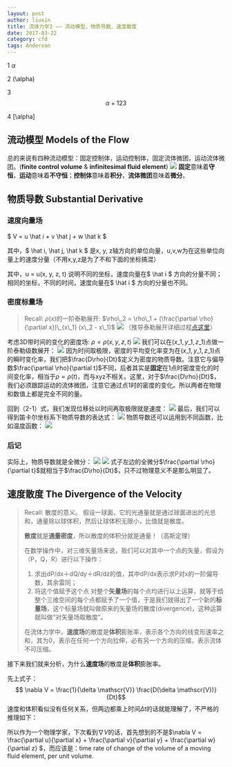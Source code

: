```yaml
---
layout: post
author: liuxin
title: 流体力学2 —— 流动模型、物质导数、速度散度
date: 2017-03-22
category: cfd
tags: Anderson
---
```


<!-- <script type="text/x-mathjax-config">MathJax.Hub.Config({tex2jax: {inlineMath:[['$','$']]}});</script>
<script type="text/javascript" src="http://cdn.mathjax.org/mathjax/latest/MathJax.js?config=TeX-AMS-MML_HTMLorMML"></script> -->

<!-- <script src="https://polyfill.io/v3/polyfill.min.js?features=es6"></script>
<script id="MathJax-script" async src="https://cdn.jsdelivr.net/npm/mathjax@3/es5/tex-mml-chtml.js"></script> -->

1
$\alpha$

2
\(\alpha\)

3
$$\alpha + 123$$

4
\[\alpha\]

## 流动模型 Models of the Flow
总的来说有四种流动模型：固定控制体，运动控制体，固定流体微团，运动流体微团。(**finite control volume** & **infinitesimal fluid element**)
![][image-1]
**固定**意味着**守恒**，**运动**意味着**不守恒**；**控制体**意味着**积分**，**流体微团**意味着**微分**。

## 物质导数 Substantial Derivative
### 速度向量场
$ V = u \hat i + v \hat j + w \hat k $

其中，$ \hat i,  \hat j,  \hat k $ 是x, y, z轴方向的单位向量，u,v,w为在这些单位向量上的速度分量（不用x,y,z是为了不和下面的坐标搞混）

其中，u = u(x, y, z, t) 说明不同的坐标，速度向量在$ \hat i $ 方向的分量不同；相同的坐标，不同的时间，速度向量在$ \hat i $ 方向的分量也不同。

### 密度标量场
> Recall: $\rho(x)$的一阶泰勒展开: $\rho\_2 = \rho\_1 + (\frac{\partial \rho}{\partial x})\_{x\_1} (x\_2 - x\_1)$
> ![][image-2]
> （推导泰勒展开详细过程[点这里]()）

考虑3D带时间的变化的密度场: $\rho = \rho (x, y, z, t)$
![][image-3]
我们可以在$(x\_1, y\_1, z\_1)$点做一阶泰勒级数展开：
![][image-4]
因为时间取极限，密度的平均变化率变为在$(x\_1, y\_1, z\_1)$点的瞬时变化率，我们把$\frac{D\rho}{Dt}$定义为密度的物质导数。注意它与偏导数$\frac{\partial \rho}{\partial t}$不同，后者其实是**固定**在1点时密度变化的时间变化率，相当于$\rho = \rho(t)$，而与xyz不相关。这里，对于$\frac{D\rho}{Dt}$，我们必须跟踪运动的流体微团，注意它通过点1时的密度的变化。所以两者在物理和数值上都是完全不同的量。

回到（2-1）式，我们发现位移处以时间再取极限就是速度：
![][image-5]
最后，我们可以得到笛卡尔坐标系下物质导数的表达式：
![][image-6]
物质导数还可以运用到不同函数，比如温度函数：
![][image-7]

### 后记
实际上，物质导数就是全微分：
![][image-8]
![][image-9]
式子左边的全微分$\frac{\partial \rho}{\partial t}$就相当于$\frac{D\rho}{Dt}$，只不过物理意义不是那么明显了。

## 速度散度 The Divergence of the Velocity
> Recall: 散度的意义。
> 假设一球面，它的光通量就是通过球面进出的光总和，通量除以球体积，然后让球体积无限小，比值就是散度。 
> 
> **散度**就是**通量密度**，所以散度的体积分就是通量！（高斯定理） 
> 
> 在数学操作中，对三维矢量场来说，我们可以对其中一个点的矢量，假设为（P，Q，R）进行以下操作：  
> 1. 求出dP/dx＋dQ/dy＋dR/dz的值，其中dP/dx表示求P对x的一阶偏导数，其余雷同；  
> 2. 将这个值赋予这个点 
> 对整个**矢量场**的每个点均进行以上运算，就等于给整个三维空间的每个点都赋予了一个值，于是我们就得出了一个新的**标量场**，这个标量场就叫做原来的矢量场的散度(divergence)，这种运算就叫做“对矢量场取散度”。 
> 
> 在流体力学中，**速度场**的散度是**体积**膨胀率，表示各个方向的线变形速率之和，其为0，表示在任何一个方向拉伸，必有另一个方向的压缩，表示流体不可压缩。 

接下来我们就来分析，为什么**速度场**的散度是**体积**膨胀率。

先上式子：
$$ \nabla V = \frac{1}{\delta \mathscr{V}} \frac{D(\delta \mathscr{V})}{Dt}$$
速度和体积看似没有任何关系，但两边都乘上时间$\Delta t$的话就能理解了，不严格的推理如下：


所以作为一个物理学家，下次看到$\nabla V$的话，首先想到的不是$\nabla V = \frac{\partial u}{\partial x} + \frac{\partial v}{\partial y}  + \frac{\partial w}{\partial z} $，而应该是：time rate of change of the volume of a moving fluid element, per unit volume.







[image-1]:	https://cdn-images-1.medium.com/max/800/1*TIIniPZVDPpgrO0h1ea7wA.png
[image-2]:	https://cdn-images-1.medium.com/max/800/1*SRUILsf7u6irrEet4sXxdw.png
[image-3]:	https://cdn-images-1.medium.com/max/800/1*8ZvF4DD3lkznW4_-G-vsiA.png
[image-4]:	https://cdn-images-1.medium.com/max/800/1*sYApLIuWTh44IzhPvzJn4Q.png
[image-5]:	https://cdn-images-1.medium.com/max/800/1*LGZD5-1MxvNCgje2-pWbTQ.png
[image-6]:	https://cdn-images-1.medium.com/max/800/1*duABgohrEmksMXgYBFQj5g.png
[image-7]:	https://cdn-images-1.medium.com/max/800/1*B5KT4uHnYxLAAKy2biu5iA.png
[image-8]:	https://cdn-images-1.medium.com/max/800/1*gNv8pTC7Osp4Tjemt18KKg.png
[image-9]:	https://cdn-images-1.medium.com/max/800/1*lqbrXouZt8kh_8jcrAQrVA.png